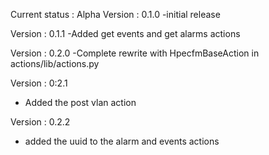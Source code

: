 Current status : Alpha
Version : 0.1.0
-initial release

Version : 0.1.1
-Added get events and get alarms actions

Version : 0.2.0
-Complete rewrite with HpecfmBaseAction in actions/lib/actions.py

Version : 0:2.1
- Added the post vlan action

Version : 0.2.2
- added the uuid to the alarm and events actions
